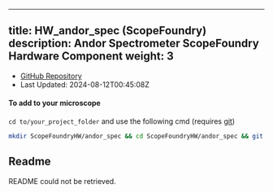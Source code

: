 
---
title: HW_andor_spec (ScopeFoundry)
description: Andor Spectrometer ScopeFoundry Hardware Component
weight: 3
---
- [GitHub Repository](https://github.com/ScopeFoundry/HW_andor_spec)
- Last Updated: 2024-08-12T00:45:08Z

#### To add to your microscope 

`cd to/your_project_folder` and use the following cmd (requires [git](/docs/100_development/20_git/))

```bash
mkdir ScopeFoundryHW/andor_spec && cd ScopeFoundryHW/andor_spec && git init --initial-branch=master && git remote add upstream_ScopeFoundry https://github.com/ScopeFoundry/HW_andor_spec && git pull upstream_ScopeFoundry master && cd ../..
```

## Readme
README could not be retrieved.
